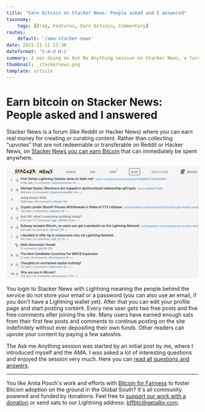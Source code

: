 ```yaml
---
title: "Earn bitcoin on Stacker News: People asked and I answered"
taxonomy:
    tags: [Blog, Features, Earn bitcoin, Commentary]
routes:
    default: '/ama-stacker-news'
date: 2022-11-11 11:30
dateformat: 'Y-m-d H:i'
summary: I was doing an Ask Me Anything session on Stacker News, a forum (like Reddit or Hacker News) where you can earn real money for creating or curating content. I was asked a lot of interesting questions and enjoyed the session very much.
thumbnail: _stackernews.png
template: article
---
```


# Earn bitcoin on Stacker News: People asked and I answered

Stacker News is a forum (like Reddit or Hacker News) where you can earn real money for creating or curating content. Rather than collecting “upvotes” that are not redeemable or transferable on Reddit or Hacker News, on [Stacker News you can earn Bitcoin](https://stacker.news) that can immediately be spent anywhere.

![](_stackernews.png)

You login to Stacker News with Lightning meaning the people behind the service do not store your email or a password (you can also use an email, if you don't have a Lightning wallet yet). After that you can edit your profile page and start posting content. Every new user gets two free posts and five free comments after joining the site. Many users have earned enough sats from their first few posts and comments to continue posting on the site indefinitely without ever depositing their own funds. Other readers can upvote your content by paying a few satoshis. 

The Ask me Anything session was started by an initial post by me, where I introduced myself and the AMA. I was asked a lot of interesting questions and enjoyed the session very much. Here you can [read all questions and answers](https://stacker.news/items/92142).

---

You like Anita Posch's work and efforts with [Bitcoin for Fairness](https://bffbtc.org) to foster Bitcoin adoption on the ground in the Global South? It's all community powered and funded by donations. Feel free to [support our work with a donation](https://anita.link/donate) or send sats to our Lightning address: bffbtc@getalby.com.